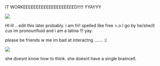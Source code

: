 IT WORKEEEEEEEEEEEEEEEEEEEED!!!!! YYAYYY

![](https://static.wikia.nocookie.net/gensin-impact/images/7/77/TPRGT_Sprite_Lumine_Wave.png/revision/latest?cb=20230715012242)

HI ill .. edit this later probably. i am fri! spelled like free >.o I go by he/she/it cus im pronounfluid and i am a latina !!! yay.

please be friends w me im bad at interactng ....... :(

![](https://static.wikia.nocookie.net/gensin-impact/images/3/31/NALG_Lumine_2.gif/revision/latest?cb=20220505051712)

she doesnt know how to think. she doesnt have a single braincell. 
